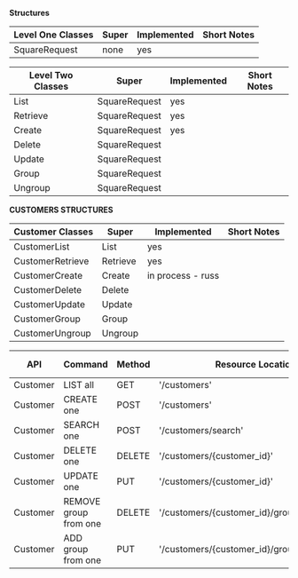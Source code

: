 **Structures**

| Level One Classes | Super| Implemented|Short Notes
|---|---|---|---|
|SquareRequest| none |yes|

| Level Two Classes |Super| Implemented|Short Notes
|---|---|---|---|
|List | SquareRequest|yes
|Retrieve | SquareRequest|yes
|Create | SquareRequest|yes
|Delete | SquareRequest|
|Update | SquareRequest|
|Group | SquareRequest|
|Ungroup| SquareRequest|

**CUSTOMERS STRUCTURES**

| Customer Classes |Super| Implemented|Short Notes
|---|---|---|---|
|CustomerList|List|yes
|CustomerRetrieve|Retrieve|yes
|CustomerCreate|Create|in process - russ
|CustomerDelete|Delete|
|CustomerUpdate|Update|
|CustomerGroup|Group|
|CustomerUngroup|Ungroup|


| API | Command| Method | Resource Location | Class | Implemented | Short Notes
|---|---|---|---|---|---|---|
|Customer| LIST all | GET| '/customers' | CustomerList | yes |
|Customer| CREATE one| POST|'/customers'| CustomerCreate|
|Customer| SEARCH one | POST|'/customers/search' | CustomerRetrieve|
|Customer|DELETE one| DELETE |'/customers/{customer_id}' | |
|Customer|UPDATE one |PUT |'/customers/{customer_id}' | |
|Customer|REMOVE group from one |DELETE |'/customers/{customer_id}/groups/{group_id}' | |
|Customer|ADD group from one |PUT |'/customers/{customer_id}/groups/{group_id}' | |





